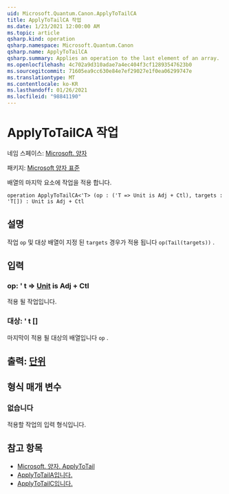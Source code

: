 ```yaml
---
uid: Microsoft.Quantum.Canon.ApplyToTailCA
title: ApplyToTailCA 작업
ms.date: 1/23/2021 12:00:00 AM
ms.topic: article
qsharp.kind: operation
qsharp.namespace: Microsoft.Quantum.Canon
qsharp.name: ApplyToTailCA
qsharp.summary: Applies an operation to the last element of an array.
ms.openlocfilehash: 4c702a9d310adae7a4ec404f3cf12893547623b0
ms.sourcegitcommit: 71605ea9cc630e84e7ef29027e1f0ea06299747e
ms.translationtype: MT
ms.contentlocale: ko-KR
ms.lasthandoff: 01/26/2021
ms.locfileid: "98841190"
---
```

# <a name="applytotailca-operation"></a>ApplyToTailCA 작업

네임 스페이스: [Microsoft. 양자](xref:Microsoft.Quantum.Canon)

패키지: [Microsoft 양자 표준](https://nuget.org/packages/Microsoft.Quantum.Standard)


배열의 마지막 요소에 작업을 적용 합니다.

```qsharp
operation ApplyToTailCA<'T> (op : ('T => Unit is Adj + Ctl), targets : 'T[]) : Unit is Adj + Ctl
```


## <a name="description"></a>설명

작업 `op` 및 대상 배열이 지정 된 `targets` 경우가 적용 됩니다 `op(Tail(targets))` .

## <a name="input"></a>입력

### <a name="op--t--unit--is-adj--ctl"></a>op: ' t => [Unit](xref:microsoft.quantum.lang-ref.unit)  is Adj + Ctl

적용 될 작업입니다.


### <a name="targets--t"></a>대상: ' t []

마지막이 적용 될 대상의 배열입니다 `op` .



## <a name="output--unit"></a>출력: [단위](xref:microsoft.quantum.lang-ref.unit)



## <a name="type-parameters"></a>형식 매개 변수

### <a name="t"></a>없습니다

적용할 작업의 입력 형식입니다.

## <a name="see-also"></a>참고 항목

- [Microsoft. 양자. ApplyToTail](xref:Microsoft.Quantum.Canon.ApplyToTail)
- [ApplyToTailA입니다.](xref:Microsoft.Quantum.Canon.ApplyToTailA)
- [ApplyToTailC입니다.](xref:Microsoft.Quantum.Canon.ApplyToTailC)